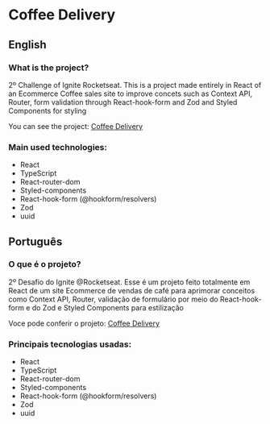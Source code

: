 # Coffee Delivery

## English

### What is the project?

2º Challenge of Ignite Rocketseat. This is a project made entirely in React of an Ecommerce Coffee sales site to improve concets such as Context API, Router, form validation through React-hook-form and Zod and Styled Components for styling

You can see the project: [Coffee Delivery](https://coffee-delivery-azure.vercel.app/)

### Main used technologies:

- React
- TypeScript
- React-router-dom
- Styled-components
- React-hook-form (@hookform/resolvers)
- Zod
- uuid


## Português

### O que é o projeto?

2º Desafio do Ignite @Rocketseat. Esse é um projeto feito totalmente em React de um site Ecommerce de vendas de café para aprimorar conceitos como Context API, Router, validação de formulário por meio do React-hook-form e do Zod e Styled Components para estilização

Voce pode conferir o projeto: [Coffee Delivery](https://coffee-delivery-azure.vercel.app/)

### Principais tecnologias usadas:

- React
- TypeScript
- React-router-dom
- Styled-components
- React-hook-form (@hookform/resolvers)
- Zod
- uuid

